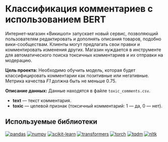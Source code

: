 # Классификация комментариев с использованием BERT

Интернет-магазин «Викишоп» запускает новый сервис, позволяющий пользователям редактировать и дополнять описания товаров, подобно вики-сообществам. Клиенты могут предлагать свои правки и комментировать изменения других. Магазин нуждается в инструменте для автоматического поиска токсичных комментариев и их отправки на модерацию.

**Цель проекта:**
Необходимо обучить модель, которая будет классифицировать комментарии как позитивные или негативные. Метрика качества *F1* должна быть не меньше 0.75.

**Описание данных:**
Данные находятся в файле `toxic_comments.csv`.

- **text** — текст комментария.
- **toxic** — целевой признак (токсичный комментарий: 1 — да, 0 — нет).

## Используемые библиотеки

[![pandas](https://img.shields.io/badge/pandas-1.3.3-blue)](https://pandas.pydata.org/)
[![numpy](https://img.shields.io/badge/numpy-1.21.2-orange)](https://numpy.org/)
[![scikit-learn](https://img.shields.io/badge/scikit--learn-0.24.2-green)](https://scikit-learn.org/)
[![transformers](https://img.shields.io/badge/transformers-4.24.0-blue)](https://huggingface.co/transformers/)
[![torch](https://img.shields.io/badge/torch-1.12.1-orange)](https://pytorch.org/)
[![tqdm](https://img.shields.io/badge/tqdm-4.64.1-green)](https://tqdm.github.io/)
[![nltk](https://img.shields.io/badge/nltk-3.6.3-red)](https://www.nltk.org/)
